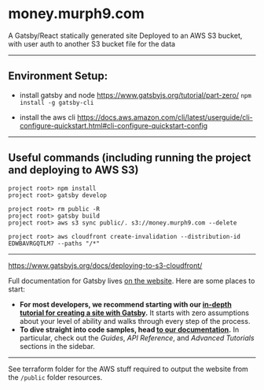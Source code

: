 # money.murph9.com

A Gatsby/React statically generated site
Deployed to an AWS S3 bucket, with user auth to another S3 bucket file for the data

---

## Environment Setup:

* install gatsby and node https://www.gatsbyjs.org/tutorial/part-zero/
`npm install -g gatsby-cli`

* install the aws cli https://docs.aws.amazon.com/cli/latest/userguide/cli-configure-quickstart.html#cli-configure-quickstart-config

---

## Useful commands (including running the project and deploying to AWS S3)
```
project root> npm install
project root> gatsby develop

project root> rm public -R
project root> gatsby build
project root> aws s3 sync public/. s3://money.murph9.com --delete

project root> aws cloudfront create-invalidation --distribution-id EDWBAVRGQTLM7 --paths "/*"
```

---

https://www.gatsbyjs.org/docs/deploying-to-s3-cloudfront/

Full documentation for Gatsby lives [on the website](https://www.gatsbyjs.org/). Here are some places to start:
- **For most developers, we recommend starting with our [in-depth tutorial for creating a site with Gatsby](https://www.gatsbyjs.org/tutorial/).** It starts with zero assumptions about your level of ability and walks through every step of the process.
- **To dive straight into code samples, head [to our documentation](https://www.gatsbyjs.org/docs/).** In particular, check out the _Guides_, _API Reference_, and _Advanced Tutorials_ sections in the sidebar.


---

See terraform folder for the AWS stuff required to output the website from the `/public` folder resources.